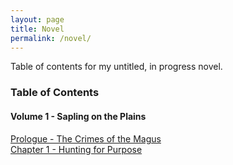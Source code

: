 ```yaml
---
layout: page
title: Novel
permalink: /novel/
---
```


Table of contents for my untitled, in progress novel.

### Table of Contents

#### Volume 1 - Sapling on the Plains

[Prologue - The Crimes of the Magus](/novel/prologue/)  
[Chapter 1 - Hunting for Purpose](/novel/1/)



